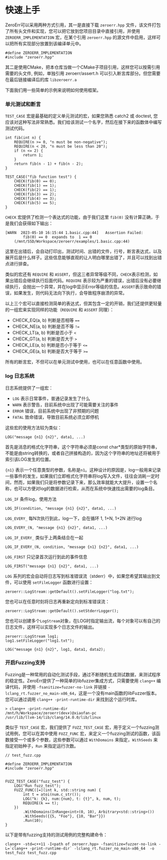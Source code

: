 快速上手
===============


ZeroErr可以采用两种方式引用，其一是直接下载 `zeroerr.hpp` 文件，该文件打包了所有头文件和实现，您可以把它放到您项目目录中直接引用，并使用 `ZEROERR_IMPLEMENTATION` 宏，在某个引用 `zeroerr.hpp` 的源文件中启用，这样可以把所有实现部分放置到该编译单元中。

```
#define ZEROERR_IMPLEMENTATION
#include "zeroerr.hpp"
```

其二是使用CMake，把本仓库当做一个CMake子项目引用，这样您可以按需引用需要的头文件, 例如，单独引用 zeroerr/assert.h 可以引入断言库部分。但您需要在最后链接编译后的库 `libzeroerr.a`


下面我们用一些简单的示例来说明如何使用框架。

### 单元测试和断言

`TEST_CASE` 宏是最基础的定义单元测试的宏，如果您熟悉 catch2 或 doctest, 您应该对这种写法非常熟悉。我们给该测试一个名字，然后在接下来的函数体中编写测试代码。

```
int fib(int n) {
    REQUIRE(n >= 0, "n must be non-negative");
    REQUIRE(n < 20, "n must be less than 20");
    if (n <= 2) {
        return 1;
    }
    return fib(n - 1) + fib(n - 2);
}

TEST_CASE("fib function test") {
    CHECK(fib(0) == 0);
    CHECK(fib(1) == 1);
    CHECK(fib(2) == 1);
    CHECK(fib(3) == 2);
    CHECK(fib(4) == 3);
    CHECK(fib(5) == 5);
}
```

`CHECK` 宏提供了检测一个表达式的功能，由于我们这里 `fib(0)` 没有计算正确，于是我们会获得如下输出：

```
[WARN  2023-05-10 16:15:44 1.basic.cpp:44]   Assertion Failed:
        fib(0) == 0  expands to  1 == 0
    (/mnt/SSD/Workspace/zeroerr/examples/1.basic.cpp:44)
```

这里在出错后，会自动打印出，测试时间、出错的文件，行号，断言表达式，以及展开后是什么样子。这些信息能够直观的让人明白哪里出错了，并且可以找到出错点进行排查。

类似的宏还有 `REQUIRE` 和 `ASSERT`，但这三者异常等级不同，`CHECK`表示检测，如果出错后会继续执行后面代码。`REQUIRE` 表示较为严重的错误，出错后没有必要继续执行，会抛出一个异常，并在log中显示Error等级的信息。`ASSERT`表示致命的错误，如果发生，则代码无法向下执行，会导致程序崩溃的异常。

以上三个宏可以直接检测简单的表达式，但其包含一定的开销，我们还提供更轻量的一组宏来实现同样的功能（`REQUIRE` 和 `ASSERT` 同理）：

- CHECK_EQ(a, b) 判断是否相等   `==`
- CHECK_NE(a, b) 判断是否不等   `!=`
- CHECK_LT(a, b) 判断是否小于   `<`
- CHECK_GT(a, b) 判断是否大于   `>`
- CHECK_LE(a, b) 判断是否小于等于 `<=`
- CHECK_GE(a, b) 判断是否大于等于 `>=`


所有的断言宏，不但可以在单元测试中使用，也可以在任意函数中使用。


### log 日志系统

日志系统提供了一组宏：

- `LOG` 表示日常事件，普通记录发生了什么
- `WARN` 表示警告，目前系统中出现了可能需要关注的事件
- `ERROR` 错误，目前系统中出现了非预期的问题
- `FATAL` 致命错误，导致目前系统必须立即停机

这些宏的使用方法较为类似：

```
LOG("message {n1} {n2}", data1, ...)
```

首先是消息的格式化字符串，这个字符串必须是const char*类型的原始字符串，不能是由string转换的，或者自己拼接构造的，因为这个字符串的地址还将被用于索引该LOG发生的位置。

`{n1}` 表示一个任意类型的参数，名称是`n1`。这种设计的原因是，log一般用来记录一些事件的发生，如果我们立即格式化字符串将log写入文件，往往会消耗一定时间，然而，如果我们只是将参数记录下来，那么效率就能大大提升，设置一个名称，也可以方便对log的数据进行检索，从而在系统中快速找出需要的log条目。


`LOG_IF` 条件log，使用方法

```
LOG_IF(condition, "message {n1} {n2}", data1, ...)
```

`LOG_EVERY_` 每N次执行到此，log一下，会在循环 1, 1+N, 1+2N 进行log

```
LOG_EVERY_(N, "message {n1} {n2}", data1, ...)
```



`LOG_IF_EVERY_` 类似于上两条结合在一起

```
LOG_IF_EVERY_(N, condition, "message {n1} {n2}", data1, ...)
```



`LOG_FIRST` 只记录首次运行到此的事件信息

```
LOG_FIRST("message {n1} {n2}", data1, ...)
```


`LOG` 系列的宏会自动将日志写到标准错误流（stderr）中，如果您希望其输出到文件，可以使用 `setFileLogger` 函数进行设置：

```
zeroerr::LogStream::getDefault().setFileLogger("log.txt");
```

您也可以在任意时刻将日志再重新定向到标准错误流：

```
zeroerr::LogStream::getDefault().setStderrLogger();
```


您也可以创建多个`LogStream`对象，在LOG时指定输出流，每个对象可以有自己的日志文件，这样可以实现多个日志文件的输出。

```
zeroerr::LogStream log1;
log1.setFileLogger("log1.txt");

LOG("message {n1} {n2}", log1, data1, data2);
```

### 开启Fuzzing支持

Fuzzing是一种常用的自动化测试手段，通过不断随机生成测试数据，来测试程序的稳定性。ZeroErr提供了一种简单的libfuzzer集成方式，只需要使用 `clang++` 编译代码，并使用 `-fsanitize=fuzzer-no-link` 并链接 `-lclang_rt.fuzzer_no_main-x86_64`，这是一个没有main函数的libFuzzer版本。您可以通过调用 `clang++ -print-runtime-dir` 来找到这个运行时库。

```
> clang++ -print-runtime-dir                                                                                                            /mnt/h/Workspace/zeroerr(dev✗)@xiaofan-pc
/usr/lib/llvm-14/lib/clang/14.0.0/lib/linux
```

类似于 `TEST_CASE` 宏，我们提供了 `FUZZ_TEST_CASE` 宏，用于定义一个fuzzing测试用例，您可以在其中使用 `FUZZ_FUNC` 宏，来定义一个fuzzing测试的函数，该函数接受一个或多个参数，这些参数可以通过 `WithDomains` 来指定，`WithSeeds` 来指定初始种子，`Run` 来指定运行次数。


```
// test_fuzz.cpp 

#define ZEROERR_IMPLEMENTATION
#include "zeroerr.hpp"


FUZZ_TEST_CASE("fuzz_test") {
    LOG("Run fuzz_test");
    FUZZ_FUNC([=](int k, std::string num) {
        int t = atoi(num.c_str());
        LOG("k: {k}, num:{num}, t: {t}", k, num, t);
        REQUIRE(k == t);
    })
        .WithDomains(InRange<int>(0, 10), Arbitrary<std::string>())
        .WithSeeds({{5, "Foo"}, {10, "Bar"}})
        .Run(10);
}
```


以下是带有fuzzing支持的测试用例的完整构建命令：

```
clang++ -std=c++11 -I<path of zeroerr.hpp> -fsanitize=fuzzer-no-link -L=`clang++ -print-runtime-dir` -lclang_rt.fuzzer_no_main-x86_64  -o test_fuzz test_fuzz.cpp 
```



